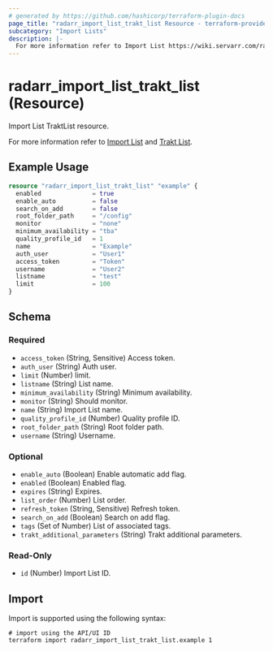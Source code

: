 ```yaml
---
# generated by https://github.com/hashicorp/terraform-plugin-docs
page_title: "radarr_import_list_trakt_list Resource - terraform-provider-radarr"
subcategory: "Import Lists"
description: |-
  For more information refer to Import List https://wiki.servarr.com/radarr/settings#import-lists and Trakt List https://wiki.servarr.com/radarr/supported#traktlistimport.
---
```


# radarr_import_list_trakt_list (Resource)

<!-- subcategory:Import Lists -->Import List TraktList resource.
For more information refer to [Import List](https://wiki.servarr.com/radarr/settings#import-lists) and [Trakt List](https://wiki.servarr.com/radarr/supported#traktlistimport).

## Example Usage

```terraform
resource "radarr_import_list_trakt_list" "example" {
  enabled              = true
  enable_auto          = false
  search_on_add        = false
  root_folder_path     = "/config"
  monitor              = "none"
  minimum_availability = "tba"
  quality_profile_id   = 1
  name                 = "Example"
  auth_user            = "User1"
  access_token         = "Token"
  username             = "User2"
  listname             = "test"
  limit                = 100
}
```

<!-- schema generated by tfplugindocs -->
## Schema

### Required

- `access_token` (String, Sensitive) Access token.
- `auth_user` (String) Auth user.
- `limit` (Number) limit.
- `listname` (String) List name.
- `minimum_availability` (String) Minimum availability.
- `monitor` (String) Should monitor.
- `name` (String) Import List name.
- `quality_profile_id` (Number) Quality profile ID.
- `root_folder_path` (String) Root folder path.
- `username` (String) Username.

### Optional

- `enable_auto` (Boolean) Enable automatic add flag.
- `enabled` (Boolean) Enabled flag.
- `expires` (String) Expires.
- `list_order` (Number) List order.
- `refresh_token` (String, Sensitive) Refresh token.
- `search_on_add` (Boolean) Search on add flag.
- `tags` (Set of Number) List of associated tags.
- `trakt_additional_parameters` (String) Trakt additional parameters.

### Read-Only

- `id` (Number) Import List ID.

## Import

Import is supported using the following syntax:

```shell
# import using the API/UI ID
terraform import radarr_import_list_trakt_list.example 1
```
